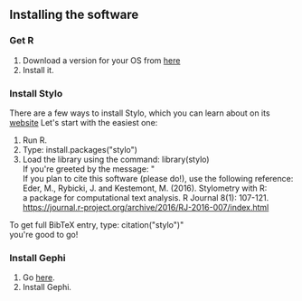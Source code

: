 ## Installing the software

### Get R
  1. Download a version for your OS from [here](https://cran.r-project.org/)  
  2. Install it.  
  
### Install Stylo
There are a few ways to install Stylo, which you can learn about on its [website](https://github.com/computationalstylistics/stylo)
Let's start with the easiest one:  
  1. Run R.  
  2. Type: install.packages("stylo")  
  3. Load the library using the command: library(stylo)    
If you're greeted by the message: "  
If you plan to cite this software (please do!), use the following reference:  
    Eder, M., Rybicki, J. and Kestemont, M. (2016). Stylometry with R:  
    a package for computational text analysis. R Journal 8(1): 107-121.  
    <https://journal.r-project.org/archive/2016/RJ-2016-007/index.html>  
  
To get full BibTeX entry, type: citation("stylo")"  
you're good to go!  
  
### Install Gephi
  1. Go [here](https://gephi.org/).  
  2. Install Gephi.  

